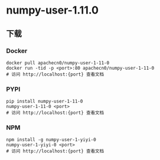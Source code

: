 # numpy-user-1.11.0

## 下载

### Docker

```
docker pull apachecn0/numpy-user-1-11-0
docker run -tid -p <port>:80 apachecn0/numpy-user-1-11-0
# 访问 http://localhost:{port} 查看文档
```

### PYPI

```
pip install numpy-user-1-11-0
numpy-user-1-11-0 <port>
# 访问 http://localhost:{port} 查看文档
```

### NPM

```
npm install -g numpy-user-1-yiyi-0
numpy-user-1-yiyi-0 <port>
# 访问 http://localhost:{port} 查看文档
```